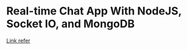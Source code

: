 # Real-time Chat App With NodeJS, Socket IO, and MongoDB

[Link refer](https://blog.usejournal.com/how-to-build-a-real-time-chat-app-with-nodejs-socket-io-and-mongodb-7a4c9472edd1)